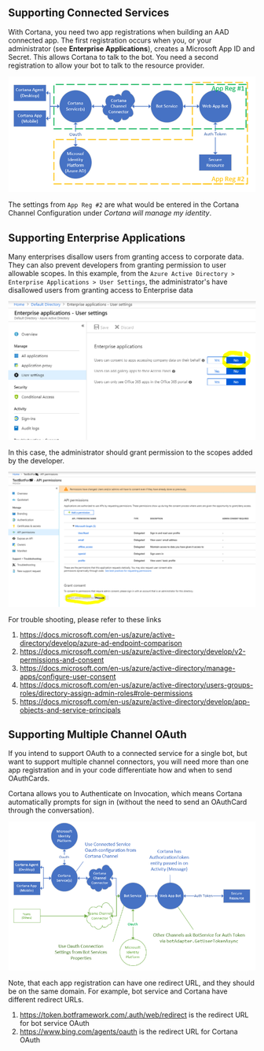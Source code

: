 
## Supporting Connected Services ##

With Cortana, you need two app registrations when building an AAD connected app. The first registration occurs when you, or your administrator (see **Enterprise Applications**), creates a Microsoft App ID and Secret. This allows Cortana to talk to the bot.  You need a second registration to allow your bot to talk to the resource provider.

![OAuth App Registration](./OAuthCortana.png "App Registration")

The settings from `App Reg #2` are what would be entered in the Cortana Channel Configuration under _Cortana will manage my identity_.  

## Supporting Enterprise Applications ##

Many enterprises disallow users from granting access to corporate data. They can also prevent developers from granting permission to user allowable scopes.  In this example, from the `Azure Active Directory > Enterprise Applications > User Settings`, the administrator's have disallowed users from granting access to Enterprise data

![Enterprise Data Access](./ADUserPref.PNG "Users cannot grant Enterprise data access")

In this case, the administrator should grant permission to the scopes added by the developer.

![Enterprise Data Access](./ADAppReg.PNG "Global admininstrators grant access when Developers cannot")

For trouble shooting, please refer to these links
1. https://docs.microsoft.com/en-us/azure/active-directory/develop/azure-ad-endpoint-comparison
1. https://docs.microsoft.com/en-us/azure/active-directory/develop/v2-permissions-and-consent
1. https://docs.microsoft.com/en-us/azure/active-directory/manage-apps/configure-user-consent
1. https://docs.microsoft.com/en-us/azure/active-directory/users-groups-roles/directory-assign-admin-roles#role-permissions
1. https://docs.microsoft.com/en-us/azure/active-directory/develop/app-objects-and-service-principals

## Supporting Multiple Channel OAuth ##

If you intend to support OAuth to a connected service for a single bot, but want to support multiple channel connectors, you will
need more than one app registration and in your code differentiate how and when to send OAuthCards.

Cortana allows you to Authenticate on Invocation, which means Cortana automatically prompts for sign in (without the need to send an OAuthCard through the conversation).
  
![OAuth Flow and Configuration](./oauth.png "OAuth Flow and Configuration")

Note, that each app registration can have one redirect URL, and they should be on the same domain.  For example, bot service and Cortana have different redirect URLs.
1. https://token.botframework.com/.auth/web/redirect is the redirect URL for bot service OAuth
1. https://www.bing.com/agents/oauth is the redirect URL for Cortana OAuth

